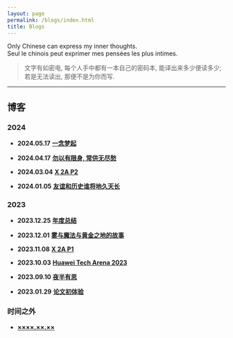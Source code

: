 ```yaml
---
layout: page
permalink: /blogs/index.html
title: Blogs
---
```


Only Chinese can express my inner thoughts.
<br> Seul le chinois peut exprimer mes pensées les plus intimes.

> 文字有如密电, 每个人手中都有一本自己的密码本, 能译出来多少便读多少; 若是无法读出, 那便不是为你而写.

---

## 博客

### 2024

- **2024.05.17** [**一念梦起**](https://zian-chen.github.io/blogs/240517)

- **2024.04.17** [**勿以有限身, 常供无尽愁**](https://zian-chen.github.io/blogs/240417)

- **2024.03.04** [**X 2A P2**](https://zian-chen.github.io/blogs/240304)

- **2024.01.05** [**友谊和历史谁将地久天长**](https://zian-chen.github.io/blogs/240105)

### 2023

- **2023.12.25** [**年度总结**](https://zian-chen.github.io/blogs/231225)

- **2023.12.01** [**雾与魔法与黄金之地的故事**](https://zian-chen.github.io/blogs/231201)

- **2023.11.08** [**X 2A P1**](https://zian-chen.github.io/blogs/231108)

- **2023.10.03** [**Huawei Tech Arena 2023**](https://zian-chen.github.io/blogs/231003)

- **2023.09.10** [**夜半有思**](https://zian-chen.github.io/blogs/230910)

- **2023.01.29** [**论文初体验**](https://zian-chen.github.io/blogs/230129)

### 时间之外

- [**××××.××.××**](https://zian-chen.github.io/blogs/xxxxxx)

